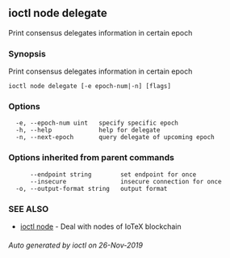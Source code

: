 ## ioctl node delegate

Print consensus delegates information in certain epoch

### Synopsis

Print consensus delegates information in certain epoch

```
ioctl node delegate [-e epoch-num|-n] [flags]
```

### Options

```
  -e, --epoch-num uint   specify specific epoch
  -h, --help             help for delegate
  -n, --next-epoch       query delegate of upcoming epoch
```

### Options inherited from parent commands

```
      --endpoint string        set endpoint for once
      --insecure               insecure connection for once
  -o, --output-format string   output format
```

### SEE ALSO

* [ioctl node](ioctl_node.md)	 - Deal with nodes of IoTeX blockchain

###### Auto generated by ioctl on 26-Nov-2019
